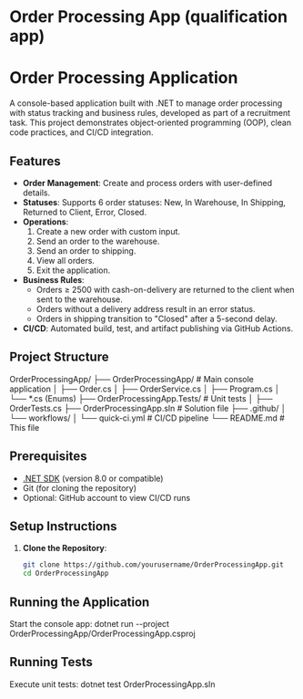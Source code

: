 # Order Processing App (qualification app)
# Order Processing Application

A console-based application built with .NET to manage order processing with status tracking and business rules, developed as part of a recruitment task. This project demonstrates object-oriented programming (OOP), clean code practices, and CI/CD integration.

## Features
- **Order Management**: Create and process orders with user-defined details.
- **Statuses**: Supports 6 order statuses: New, In Warehouse, In Shipping, Returned to Client, Error, Closed.
- **Operations**:
  1. Create a new order with custom input.
  2. Send an order to the warehouse.
  3. Send an order to shipping.
  4. View all orders.
  5. Exit the application.
- **Business Rules**:
  - Orders ≥ 2500 with cash-on-delivery are returned to the client when sent to the warehouse.
  - Orders without a delivery address result in an error status.
  - Orders in shipping transition to "Closed" after a 5-second delay.
- **CI/CD**: Automated build, test, and artifact publishing via GitHub Actions.

## Project Structure
OrderProcessingApp/
├── OrderProcessingApp/         # Main console application
│   ├── Order.cs
│   ├── OrderService.cs
│   ├── Program.cs
│   └── *.cs (Enums)
├── OrderProcessingApp.Tests/   # Unit tests
│   ├── OrderTests.cs
├── OrderProcessingApp.sln      # Solution file
├── .github/
│   └── workflows/
│       └── quick-ci.yml        # CI/CD pipeline
└── README.md                   # This file

## Prerequisites
- [.NET SDK](https://dotnet.microsoft.com/download) (version 8.0 or compatible)
- Git (for cloning the repository)
- Optional: GitHub account to view CI/CD runs

## Setup Instructions
1. **Clone the Repository**:
   ```bash
   git clone https://github.com/yourusername/OrderProcessingApp.git
   cd OrderProcessingApp

## Running the Application
Start the console app:
    dotnet run --project OrderProcessingApp/OrderProcessingApp.csproj

## Running Tests
Execute unit tests:
    dotnet test OrderProcessingApp.sln